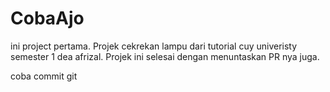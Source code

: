 # CobaAjo
ini project pertama. Projek cekrekan lampu dari tutorial cuy univeristy semester 1 dea afrizal. Projek ini selesai dengan menuntaskan PR nya juga.

coba commit git
